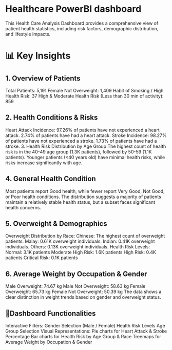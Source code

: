 # Healthcare PowerBI dashboard
This Health Care Analysis Dashboard provides a comprehensive view of patient health statistics, including risk factors, demographic distribution, and lifestyle impacts.

# 📊 Key Insights
## 1. Overview of Patients
Total Patients: 5,191
Female Not Overweight: 1,409
Habit of Smoking / High Health Risk: 37
High & Moderate Health Risk (Less than 30 min of activity): 859
## 2. Health Conditions & Risks
Heart Attack Incidence:
97.26% of patients have not experienced a heart attack.
2.74% of patients have had a heart attack.
Stroke Incidence:
98.27% of patients have not experienced a stroke.
1.73% of patients have had a stroke.
3. Health Risk Distribution by Age Group
The highest count of health risk is in the 40-49 age group (1.3K patients), followed by 50-59 (1.1K patients).
Younger patients (<40 years old) have minimal health risks, while risks increase significantly with age.
## 4. General Health Condition
Most patients report Good health, while fewer report Very Good, Not Good, or Poor health conditions.
The distribution suggests a majority of patients maintain a relatively stable health status, but a subset faces significant health concerns.
## 5. Overweight & Demographics
Overweight Distribution by Race:
Chinese: The highest count of overweight patients.
Malay: 0.61K overweight individuals.
Indian: 0.41K overweight individuals.
Others: 0.13K overweight individuals.
Health Risk Levels:
Normal: 3.1K patients
Moderate High Risk: 1.6K patients
High Risk: 0.4K patients
Critical Risk: 0.1K patients
## 6. Average Weight by Occupation & Gender
Male Overweight: 74.67 kg
Male Not Overweight: 58.63 kg
Female Overweight: 65.73 kg
Female Not Overweight: 50.39 kg
The data shows a clear distinction in weight trends based on gender and overweight status. </n>
## 🔹Dashboard Functionalities
Interactive Filters:
Gender Selection (Male / Female)
Health Risk Levels
Age Group Selection
Visual Representations:
Pie charts for Heart Attack & Stroke Percentage
Bar charts for Health Risk by Age Group & Race
Treemaps for Average Weight by Occupation & Gender
